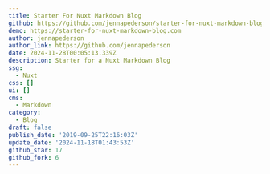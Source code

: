 ```yaml
---
title: Starter For Nuxt Markdown Blog
github: https://github.com/jennapederson/starter-for-nuxt-markdown-blog
demo: https://starter-for-nuxt-markdown-blog.com
author: jennapederson
author_link: https://github.com/jennapederson
date: 2024-11-28T00:05:13.339Z
description: Starter for a Nuxt Markdown Blog
ssg:
  - Nuxt
css: []
ui: []
cms:
  - Markdown
category:
  - Blog
draft: false
publish_date: '2019-09-25T22:16:03Z'
update_date: '2024-11-18T01:43:53Z'
github_star: 17
github_fork: 6
---
```

